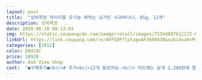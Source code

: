 ```yaml
---
layout: post 
title:  "상하목장 마이리틀 유기농 짜먹는 요거트 사과바나나, 85g, 12개" 
description: 상하목장  ..
date: 2020-06-20 08:13:03 
img: https://static.coupangcdn.com/image/retail/images/75344887611172-b47f473e-5303-48cf-bebf-e86b2eb7558b.jpg 
linkUrl: https://link.coupang.com/re/AFFSDP?lptag=AF3600438&subid=ahnPublicAsk&pageKey=1269083801&itemId=2272974596&vendorItemId=70270170995&traceid=V0-113-769d27e591836965 
categories: [1012] 
color: D9418C 
price: 10920 
author: Ask View Shop 
cont:  "●구매후기●<br/># 추가<br/>12개 들었어요.<br/> 마트에는 낱개 1,200원에 팔고있으니<br/>12개인데.<br/> 애기는 하루에 하나정도만 먹이고 또 안먹는날도 있는데.<br/>.<br/> 오늘(5/12) 로켓프레시로 시킬려고 보니 유통기한이 5/20이후로 되어있더라구요.<br/> 최소한의 날짜로 생각하니 유통기한 내에 다 못먹을것 같아서 고민하다가.<br/>.<br/> 다른 사이트도 품절이 잘되고 영 사는거 자체가 쉽지않길래, 걍 오늘은 뜬거보고 바로 구매했어요.<br/><br/>19개월 아기 이것만 먹어요.<br/><br/>25개월 딸래미도 잘먹고 칼슘, 비타민D 함량도 좋대서 좀 꾸준히 먹이고 싶은데 품절도 너무 잘되고ㅠ 한번씩 떠도 갯수가 어중간하게 많은것 같아서.<br/>.<br/> 계속 고민하고 안시켰었거든요ㅜ<br/>그래도 아기한테 유통기한 내 주고싶더라고요.<br/><br/>그래서 꼭 남기게 되더라구요<br/>그래서 남김없이 짜먹긴 힘들고<br/>그래서 지난 건 제가 먹는데 ㅎ<br/>근데 유통기한이 무려 5/28!!! 2주도 넘네요 아 좋아라.<br/>ㅎㅎ<br/>냉장보관한 건 유통기한 며칠지나도 괜찮다는 건 알지만<br/>너무 맛있어요.<br/> ㅎㅎㅎㅎㅎ<br/>다만, 딸기블루베리는 거의 입고된걸 본적이 없어서 아쉬워요ㅜ 번갈아 가면서 다양하게 먹이고 싶은데.<br/>.<br/> 아님 6개씩 섞여있으면 더더 좋을것 같구요.<br/><br/>딸기블루베리맛보다도 사과바나나맛을 더 좋아해요.<br/><br/>떠먹는게 익숙한지 아직 쭉쭉 빨아 먹을줄을 모르네요<br/>뚜껑도 남자힘으로 겨우 딸수있어요 .<br/><br/>맛은 단편이고.<br/><br/>맛있는데 23개월아기가 신기해서 관심을갖긴하는데<br/>먹기 불편해하는거같아서 아쉽네요<br/>먹일까말까 고민을 늘 했었죠.<br/><br/>물론 애가 흔들고 장난치지 않는다면요.<br/>ㅎ<br/>뭐 그렇지만 요정도 유통기한에 요런가격에 갯수면 계속 구매의사있습니다!!!<br/>상하목장  하면 우선 믿고 .<br/>먹여요^^<br/>애가 하루에 하나씩 먹으면 2개는 유통기한이 지나게 되니<br/>오늘은 유통기한이 2주하고 1일 더 되네요!!<br/>와우!! 합격!!ㅋㅋ<br/>우유만 먹이다가 짜먹는 요거트를 사봤는데<br/>유기농 으로 건강한 이미지라서 우리아기한테 믿고 먹이고있어요<br/>유통기한이.<br/>.<br/> 복불복인가봐요ㅠ<br/>이 정도 유통기한만 유지된다면 꾸준히 쭉 시켜주고 싶네요.<br/><br/>이번에 제 몫은 없나봅니다.<br/>ㅋㅋ<br/>저번에 넉넉한 유통기한에 뿅가서 너무 좋았는데 바로 실망했네요ㅠ 이런식이면 걍 안시키고 싶은데 미리 알수가 없으니 참++<br/>제가 주문할 땐 늘 그렇더라고요.<br/><br/>좋아서 다시 시켰는데.<br/>.<br/> 6/2 새벽에 받았는데 유통기한이 6/9까지네요ㅠ 간식으로 맨날 이것만 먹는것도 아니고 애기혼자 12개를 일주일만에 어찌다먹나요.<br/>.<br/> 걍 신랑도 저도 막 먹고 있어요.<br/><br/>지금껏 제품 받으면 유통기한이 10일 정도였어요.<br/><br/>짜먹는 거라 떠 먹이는 것보다 편해요.<br/><br/>쿠팡 로켓프레시로 늘 사게 되네요.<br/><br/>파우치 구조상 빨아먹기 힘든것같기도하고.<br/><br/>" 
---
```

